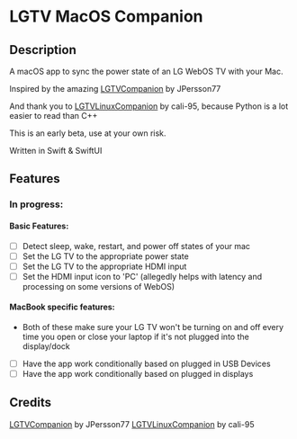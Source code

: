 # LGTV MacOS Companion
## Description
A macOS app to sync the power state of an LG WebOS TV with your Mac.

Inspired by the amazing [LGTVCompanion](https://github.com/JPersson77/LGTVCompanion) by JPersson77

And thank you to [LGTVLinuxCompanion](https://github.com/cali-95/LGTVLinuxCompanion) by cali-95, because Python is a lot easier to read than C++

This is an early beta, use at your own risk.

Written in Swift & SwiftUI

## Features
### In progress:
#### Basic Features:
- [ ] Detect sleep, wake, restart, and power off states of your mac
- [ ] Set the LG TV to the appropriate power state
- [ ] Set the LG TV to the appropriate HDMI input
- [ ] Set the HDMI input icon to 'PC' (allegedly helps with latency and processing on some versions of WebOS)
#### MacBook specific features:
 - Both of these make sure your LG TV won't be turning on and off every time you open or close your laptop if it's not plugged into the display/dock
- [ ] Have the app work conditionally based on plugged in USB Devices
- [ ] Have the app work conditionally based on plugged in displays

## Credits
[LGTVCompanion](https://github.com/JPersson77/LGTVCompanion) by JPersson77
[LGTVLinuxCompanion](https://github.com/cali-95/LGTVLinuxCompanion) by cali-95
